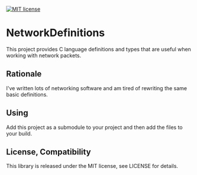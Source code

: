 [![MIT license](http://img.shields.io/badge/license-MIT-brightgreen.svg)](http://opensource.org/licenses/MIT)

# NetworkDefinitions
This project provides C language definitions and types that are useful when working with network packets.

## Rationale
I've written lots of networking software and am tired of rewriting the same basic definitions.

## Using
Add this project as a submodule to your project and then add the files to your build.

## License, Compatibility
This library is released under the MIT license, see LICENSE for details.
